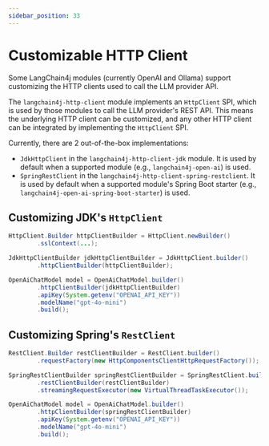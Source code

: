```yaml
---
sidebar_position: 33
---
```


# Customizable HTTP Client

Some LangChain4j modules (currently OpenAI and Ollama) support customizing the HTTP clients used
to call the LLM provider API.

The `langchain4j-http-client` module implements an `HttpClient` SPI, which is used
by those modules to call the LLM provider's REST API.
This means the underlying HTTP client can be customized,
and any other HTTP client can be integrated by implementing the `HttpClient` SPI.

Currently, there are 2 out-of-the-box implementations:
- `JdkHttpClient` in the `langchain4j-http-client-jdk` module.
It is used by default when a supported module (e.g., `langchain4j-open-ai`) is used.
- `SpringRestClient` in the `langchain4j-http-client-spring-restclient`.
It is used by default when a supported module's Spring Boot starter (e.g., `langchain4j-open-ai-spring-boot-starter`) is used.

## Customizing JDK's `HttpClient`

```java
HttpClient.Builder httpClientBuilder = HttpClient.newBuilder()
        .sslContext(...);

JdkHttpClientBuilder jdkHttpClientBuilder = JdkHttpClient.builder()
        .httpClientBuilder(httpClientBuilder);

OpenAiChatModel model = OpenAiChatModel.builder()
        .httpClientBuilder(jdkHttpClientBuilder)
        .apiKey(System.getenv("OPENAI_API_KEY"))
        .modelName("gpt-4o-mini")
        .build();
```

## Customizing Spring's `RestClient`

```java
RestClient.Builder restClientBuilder = RestClient.builder()
        .requestFactory(new HttpComponentsClientHttpRequestFactory());

SpringRestClientBuilder springRestClientBuilder = SpringRestClient.builder()
        .restClientBuilder(restClientBuilder)
        .streamingRequestExecutor(new VirtualThreadTaskExecutor());

OpenAiChatModel model = OpenAiChatModel.builder()
        .httpClientBuilder(springRestClientBuilder)
        .apiKey(System.getenv("OPENAI_API_KEY"))
        .modelName("gpt-4o-mini")
        .build();
```
